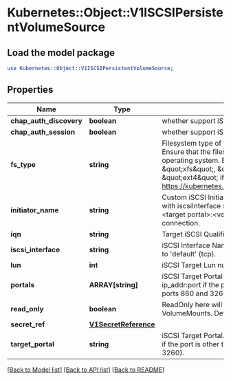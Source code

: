 # Kubernetes::Object::V1ISCSIPersistentVolumeSource

## Load the model package
```perl
use Kubernetes::Object::V1ISCSIPersistentVolumeSource;
```

## Properties
Name | Type | Description | Notes
------------ | ------------- | ------------- | -------------
**chap_auth_discovery** | **boolean** | whether support iSCSI Discovery CHAP authentication | [optional] 
**chap_auth_session** | **boolean** | whether support iSCSI Session CHAP authentication | [optional] 
**fs_type** | **string** | Filesystem type of the volume that you want to mount. Tip: Ensure that the filesystem type is supported by the host operating system. Examples: \&quot;ext4\&quot;, \&quot;xfs\&quot;, \&quot;ntfs\&quot;. Implicitly inferred to be \&quot;ext4\&quot; if unspecified. More info: https://kubernetes.io/docs/concepts/storage/volumes#iscsi | [optional] 
**initiator_name** | **string** | Custom iSCSI Initiator Name. If initiatorName is specified with iscsiInterface simultaneously, new iSCSI interface &lt;target portal&gt;:&lt;volume name&gt; will be created for the connection. | [optional] 
**iqn** | **string** | Target iSCSI Qualified Name. | 
**iscsi_interface** | **string** | iSCSI Interface Name that uses an iSCSI transport. Defaults to &#39;default&#39; (tcp). | [optional] 
**lun** | **int** | iSCSI Target Lun number. | 
**portals** | **ARRAY[string]** | iSCSI Target Portal List. The Portal is either an IP or ip_addr:port if the port is other than default (typically TCP ports 860 and 3260). | [optional] 
**read_only** | **boolean** | ReadOnly here will force the ReadOnly setting in VolumeMounts. Defaults to false. | [optional] 
**secret_ref** | [**V1SecretReference**](V1SecretReference.md) |  | [optional] 
**target_portal** | **string** | iSCSI Target Portal. The Portal is either an IP or ip_addr:port if the port is other than default (typically TCP ports 860 and 3260). | 

[[Back to Model list]](../README.md#documentation-for-models) [[Back to API list]](../README.md#documentation-for-api-endpoints) [[Back to README]](../README.md)


